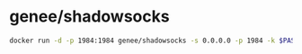 # genee/shadowsocks


```bash
docker run -d -p 1984:1984 genee/shadowsocks -s 0.0.0.0 -p 1984 -k $PASS -m aes-256-cfb
```
